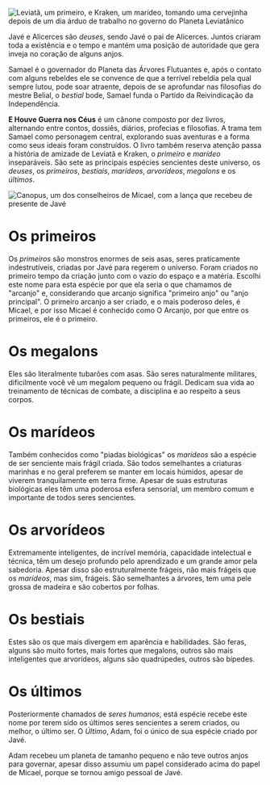 ![Leviatã, um primeiro, e Kraken, um marídeo, tomando uma cervejinha depois de um dia árduo de trabalho no governo do Planeta Leviatânico](leviata-bebendo-com-kraken)

Javé e Alicerces são *deuses*, sendo Javé o pai de Alicerces. Juntos criaram toda a existência e o tempo e mantém uma posição de autoridade que gera inveja no coração de alguns anjos.

Samael é o governador do Planeta das Árvores Flutuantes e, após o contato com alguns rebeldes ele se convence de que a terrível rebeldia pela qual sempre lutou, pode soar atraente, depois de se aprofundar nas filosofias do mestre Belial, o *bestial* bode, Samael funda o Partido da Reivindicação da Independência.

**E Houve Guerra nos Céus** é um cânone composto por dez livros, alternando entre contos, dossiês, diários, profecias e filosofias. A trama tem Samael como personagem central, explorando suas aventuras e a forma como seus ideais foram construídos. O livro também reserva atenção passa a história de amizade de Leviatã e Kraken, o *primeiro* e *marídeo* inseparáveis.
São sete as principais espécies sencientes deste universo, os *deuses*, os *primeiros*, *bestiais*, *marídeos*, *arvorídeos*, *megalons* e os *últimos*.

![Canopus, um dos conselheiros de Micael, com a lança que recebeu de presente de Javé](canopus)

# Os primeiros
Os *primeiros* são monstros enormes de seis asas, seres praticamente indestrutíveis, criadas por Javé para regerem o universo. Foram criados no primeiro tempo da criação junto com o vazio do espaço e a matéria. Escolhi este nome para esta espécie por que ela seria o que chamamos de "arcanjo" e, considerando que arcanjo significa "primeiro anjo" ou "anjo principal". O primeiro arcanjo a ser criado, e o mais poderoso deles, é Micael, e por isso Micael é conhecido como O Arcanjo, por que entre os primeiros, ele é o primeiro.

# Os megalons
Eles são literalmente tubarões com asas. São seres naturalmente militares, dificilmente você vê um megalom pequeno ou frágil. Dedicam sua vida ao treinamento de técnicas de combate, a disciplina e ao respeito a seus corpos.

# Os marídeos
Também conhecidos como "piadas biológicas" os *marídeos* são a espécie de ser senciente mais frágil criada. São todos semelhantes a criaturas marinhas e no geral preferem se manter em locais húmidos, apesar de viverem tranquilamente em terra firme. Apesar de suas estruturas biológicas eles têm uma poderosa esfera sensorial, um membro comum e importante de todos seres sencientes.

# Os arvorídeos
Extremamente inteligentes, de incrível memória, capacidade intelectual e técnica, têm um desejo profundo pelo aprendizado e um grande amor pela sabedoria. Apesar disso são estruturalmente frágeis, não mais frágeis que os *marídeos*, mas sim, frágeis. São semelhantes a árvores, tem uma pele grossa de madeira e são cobertos por folhas.

# Os bestiais
Estes são os que mais divergem em aparência e habilidades. São feras, alguns são muito fortes, mais fortes que megalons, outros são mais inteligentes que arvorídeos, alguns são quadrúpedes, outros são bípedes.

# Os últimos
Posteriormente chamados de *seres humanos*, está espécie recebe este nome por terem sido os últimos seres sencientes a serem criados, ou melhor, o último ser. O *Último*, Adam, foi o único de sua espécie criado por Javé.

Adam recebeu um planeta de tamanho pequeno e não teve outros anjos para governar, apesar disso assumiu um papel considerado acima do papel de Micael, porque se tornou amigo pessoal de Javé.
